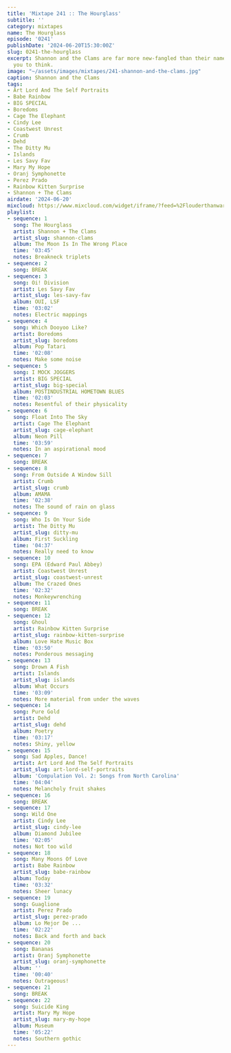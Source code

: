```yaml
---
title: 'Mixtape 241 :: The Hourglass'
subtitle: ''
category: mixtapes
name: The Hourglass
episode: '0241'
publishDate: '2024-06-20T15:30:00Z'
slug: 0241-the-hourglass
excerpt: Shannon and the Clams are far more new-fangled than their name might lead
  you to think.
image: "~/assets/images/mixtapes/241-shannon-and-the-clams.jpg"
caption: Shannon and the Clams
tags:
- Art Lord And The Self Portraits
- Babe Rainbow
- BIG SPECIAL
- Boredoms
- Cage The Elephant
- Cindy Lee
- Coastwest Unrest
- Crumb
- Dehd
- The Ditty Mu
- Islands
- Les Savy Fav
- Mary My Hope
- Oranj Symphonette
- Perez Prado
- Rainbow Kitten Surprise
- Shannon + The Clams
airdate: '2024-06-20'
mixcloud: https://www.mixcloud.com/widget/iframe/?feed=%2Flouderthanwar%2Fthe-mixtape-241-the-hourglass-2024-06-20%2F&hide_artwork=1&hide_cover=1
playlist:
- sequence: 1
  song: The Hourglass
  artist: Shannon + The Clams
  artist_slug: shannon-clams
  album: The Moon Is In The Wrong Place
  time: '03:45'
  notes: Breakneck triplets
- sequence: 2
  song: BREAK
- sequence: 3
  song: Oi! Division
  artist: Les Savy Fav
  artist_slug: les-savy-fav
  album: OUI, LSF
  time: '03:02'
  notes: Electric mappings
- sequence: 4
  song: Which Dooyoo Like?
  artist: Boredoms
  artist_slug: boredoms
  album: Pop Tatari
  time: '02:08'
  notes: Make some noise
- sequence: 5
  song: I MOCK JOGGERS
  artist: BIG SPECIAL
  artist_slug: big-special
  album: POSTINDUSTRIAL HOMETOWN BLUES
  time: '02:03'
  notes: Resentful of their physicality
- sequence: 6
  song: Float Into The Sky
  artist: Cage The Elephant
  artist_slug: cage-elephant
  album: Neon Pill
  time: '03:59'
  notes: In an aspirational mood
- sequence: 7
  song: BREAK
- sequence: 8
  song: From Outside A Window Sill
  artist: Crumb
  artist_slug: crumb
  album: AMAMA
  time: '02:38'
  notes: The sound of rain on glass
- sequence: 9
  song: Who Is On Your Side
  artist: The Ditty Mu
  artist_slug: ditty-mu
  album: First Suckling
  time: '04:37'
  notes: Really need to know
- sequence: 10
  song: EPA (Edward Paul Abbey)
  artist: Coastwest Unrest
  artist_slug: coastwest-unrest
  album: The Crazed Ones
  time: '02:32'
  notes: Monkeywrenching
- sequence: 11
  song: BREAK
- sequence: 12
  song: Ghoul
  artist: Rainbow Kitten Surprise
  artist_slug: rainbow-kitten-surprise
  album: Love Hate Music Box
  time: '03:50'
  notes: Ponderous messaging
- sequence: 13
  song: Drown A Fish
  artist: Islands
  artist_slug: islands
  album: What Occurs
  time: '03:09'
  notes: More material from under the waves
- sequence: 14
  song: Pure Gold
  artist: Dehd
  artist_slug: dehd
  album: Poetry
  time: '03:17'
  notes: Shiny, yellow
- sequence: 15
  song: Sad Apples, Dance!
  artist: Art Lord And The Self Portraits
  artist_slug: art-lord-self-portraits
  album: 'Compulation Vol. 2: Songs from North Carolina'
  time: '04:04'
  notes: Melancholy fruit shakes
- sequence: 16
  song: BREAK
- sequence: 17
  song: Wild One
  artist: Cindy Lee
  artist_slug: cindy-lee
  album: Diamond Jubilee
  time: '02:05'
  notes: Not too wild
- sequence: 18
  song: Many Moons Of Love
  artist: Babe Rainbow
  artist_slug: babe-rainbow
  album: Today
  time: '03:32'
  notes: Sheer lunacy
- sequence: 19
  song: Guaglione
  artist: Perez Prado
  artist_slug: perez-prado
  album: Lo Mejor De ...
  time: '02:22'
  notes: Back and forth and back
- sequence: 20
  song: Bananas
  artist: Oranj Symphonette
  artist_slug: oranj-symphonette
  album: ''
  time: '00:40'
  notes: Outrageous!
- sequence: 21
  song: BREAK
- sequence: 22
  song: Suicide King
  artist: Mary My Hope
  artist_slug: mary-my-hope
  album: Museum
  time: '05:22'
  notes: Southern gothic
---
```


